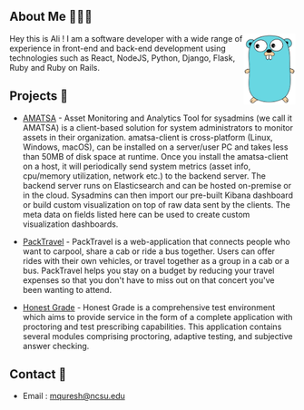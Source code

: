 ## About Me  👨🏻‍💻

<img src="./gopher-removebg-preview.png" alt="GO gopher" width="18%" align="right"/>

Hey this is Ali ! I am a software developer with a wide range of experience in front-end and back-end development using technologies such as React, NodeJS, Python, Django, Flask, Ruby and Ruby on Rails.

## Projects  👷‍
- [AMATSA](https://github.com/VSangarya/AMATSA) - Asset Monitoring and Analytics Tool for sysadmins (we call it AMATSA) is a client-based solution for system administrators to monitor assets in their organization. amatsa-client is cross-platform (Linux, Windows, macOS), can be installed on a server/user PC and takes less than 50MB of disk space at runtime. Once you install the amatsa-client on a host, it will periodically send system metrics (asset info, cpu/memory utilization, network etc.) to the backend server. The backend server runs on Elasticsearch and can be hosted on-premise or in the cloud. Sysadmins can then import our pre-built Kibana dashboard or build custom visualization on top of raw data sent by the clients. The meta data on fields listed here can be used to create custom visualization dashboards. 

- [PackTravel](https://github.com/VSangarya/PackTravel) - PackTravel is a web-application that connects people who want to carpool, share a cab or ride a bus together. Users can offer rides with their own vehicles, or travel together as a group in a cab or a bus. PackTravel helps you stay on a budget by reducing your travel expenses so that you don't have to miss out on that concert you've been wanting to attend.

- [Honest Grade](https://github.com/Rish-P/Teacher-Portal-Honest-Grade) - Honest Grade is a comprehensive test environment which aims to provide service in the form of a complete application with proctoring and test prescribing capabilities. This application contains several modules comprising proctoring, adaptive testing, and subjective answer checking.

## Contact  📧
- Email : mquresh@ncsu.edu 
